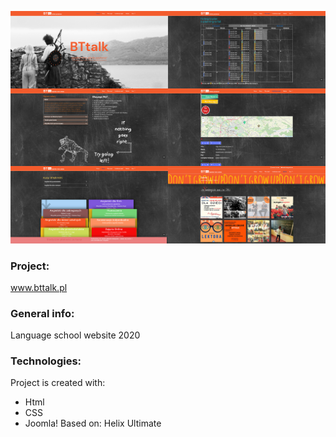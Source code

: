 ![preview](./images-view/preview.png)
### Project:
www.bttalk.pl

### General info:
Language school website 2020
	
### Technologies:
Project is created with:
* Html
* CSS
* Joomla! Based on: Helix Ultimate

